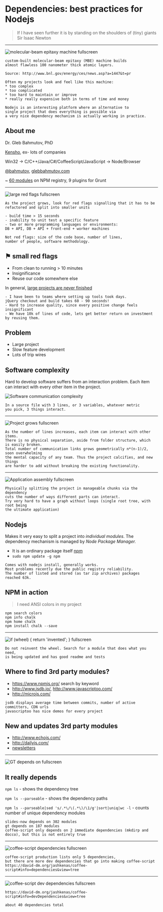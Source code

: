 # Dependencies: best practices for Nodejs

> If I have seen further it is by standing on the
> shoulders of (tiny) giants
>                               Sir Isaac Newton

---
![molecular-beam epitaxy machine fullscreen](https://raw.github.com/bahmutov/talks/master/images/MBE-low-res.jpg)

```notes
custom-built molecular-beam epitaxy (MBE) machine builds
almost flawless 100 nanometer thick atomic layers.

Source: http://www.bnl.gov/energy/ces/news.asp?a=1447&t=pr

Often my projects look and feel like this machine:
* too complex
* too complicated
* too hard to maintain or improve
* really really expensive both in terms of time and money

Nodejs is an interesting platform where an alternative to
single project that does everything is possible via
a very nice dependency mechanism is actually working in practice.
```

## About me

Dr. Gleb Bahmutov, PhD

[Kensho](http://www.kensho.com/), ex- lots of companies

Win32 -> C/C++/Java/C#/CoffeeScript/JavaScript -> Node/Browser

[@bahmutov](https://twitter.com/bahmutov),
[glebbahmutov.com](http://glebbahmutov.com/)

~ [60 modules](https://www.npmjs.org/~bahmutov) on NPM registry, 9 plugins for Grunt

---
![large red flags fullscreen](https://raw.github.com/bahmutov/talks/master/images/red-flags.jpg)

```notes
As the project grows, look for red flags signalling that it has to be
refactored and split into smaller units

- build time > 15 seconds
- inability to unit test a specific feature
- two or more programming languages or environments:
DB + API, DB + API + front-end + worker machines

Not red flags: size of the code base, number of lines,
number of people, software methodology.
```

## &#9873; small red flags

* From clean to running > 10 minutes
* Insignificance
* Reuse our code somewhere else

In general, [large projects are never finished](http://bahmutov.calepin.co/large-projects-are-never-finished.html)

```notes
- I have been to teams where setting up tools took days.
jQuery checkout and build takes 60 - 90 seconds!
- Hard to increase quality, since every positive change feels insignificant
- We have 10k of lines of code, lets get better return on investment by reusing them.
```

## Problem

* Large project
* Slow feature development
* Lots of trip wires

## Software complexity

Hard to develop software suffers from an interaction problem.
Each item can interact with every other item in the
project.

![Software communication complexity](https://raw.github.com/bahmutov/talks/master/images/3-players.png)

```notes
In a source file with 3 lines, or 3 variables, whatever metric
you pick, 3 things interact.
```

---
![Project grows fullscreen](https://raw.github.com/bahmutov/talks/master/images/10-players.jpg)

```notes
As the number of lines increases, each item can interact with other items.
There is no physical separation, aside from folder structure, which
is easily broken.
Total number of communication links grows geometrically n*(n-1)/2, soon overwhelming
the mental capacity of any team. Thus the project calcifies, and new things
are harder to add without breaking the existing functionality.
```

---
![Application assembly fullscreen](https://raw.github.com/bahmutov/talks/master/images/3-projects.png)

```notes
Physically splitting the project in manageable chunks via the dependency
cuts the number of ways different parts can interact.
Try very hard to have a graph without loops (single root tree, with root being
the ultimate application)
```

## Nodejs

Makes it very easy to split a project into *individual modules*.
The dependency mechanism is managed by *Node Package Manager.*

* It is an ordinary package itself [npm](https://www.npmjs.org/package/npm)
* `sudo npm update -g npm`

```notes
Comes with nodejs install, generally works.
Most problems recently due the public registry reliability.
The number of listed and stored (as tar zip archives) packages
reached 63k.
```

## NPM in action

> I need ANSI colors in my project

    npm search colors
    npm info chalk
    npm home chalk
    npm install chalk --save

---
![if (wheel) { return 'invented'; } fullscreen](https://raw.github.com/bahmutov/talks/master/images/gt-dependencies.png)

```notes
Do not reinvent the wheel. Search for a module that does what you need,
is being updated and has good readme and tests
```

## Where to find 3rd party modules?

* https://www.npmjs.org/ search by keyword
* http://www.jsdb.io/, http://www.javascriptoo.com/
* http://microjs.com/

```notes
jsdb displays average time between commits, number of active committers, CDN urls
javascriptoo has nice demos for every project
```

## New and updates 3rd party modules

* http://www.echojs.com/
* http://dailyjs.com/
* [newsletters](http://bahmutov.calepin.co/javascript-and-angularjs-learning-resources.html)

---
![GT depends on fullscreen](https://raw.github.com/bahmutov/talks/master/images/gt-dependencies.png)

## It really depends

`npm ls` - shows the dependency tree

`npm ls --parseable` - shows the dependency paths

`npm ls --parseable|sed 's/.*\/\(.*\)/\1/g'|sort|uniq|wc -l` - counts number of unique dependency modules

```notes
slides-now depends on 302 modules
gt depends on 187 modules
coffee-script only depends on 2 immediate dependencies (mkdirp and docco), but this is not entirely true
```

---
![coffee-script dependencies fullscreen](https://raw.github.com/bahmutov/talks/master/images/coffee-script-dependencies.png)

```notes
coffee-script production lists only 5 dependencies,
but there are more dev dependencies that go into making coffee-script
https://david-dm.org/jashkenas/coffee-script#info=dependencies&view=tree
```

---
![coffee-script dev dependencies fullscreen](https://raw.github.com/bahmutov/talks/master/images/coffee-script-dev-dependencies.png)

```notes
https://david-dm.org/jashkenas/coffee-script#info=devDependencies&view=tree

about 40 dependencies total
```

[slides-now-footer]: "@bahmutov"
[slides-now-theme]: "full"
